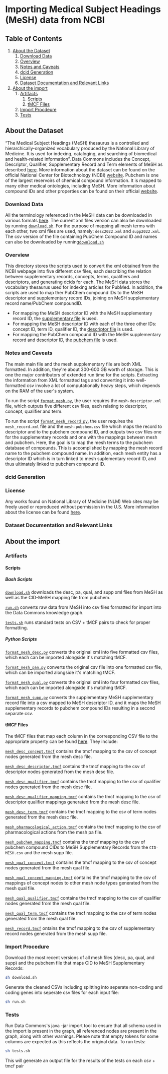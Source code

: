 # Importing Medical Subject Headings (MeSH) data from NCBI

## Table of Contents

1. [About the Dataset](#about-the-dataset)
   1. [Download Data](#download-data)
   2. [Overview](#overview)
   3. [Notes and Caveats](#notes-and-caveats)
   4. [dcid Generation](#dcid-generation)
   5. [License](#license)
   6. [Dataset Documentation and Relevant Links](#dataset-documentation-and-relevant-links)
2. [About the import](#about-the-import)
   1. [Artifacts](#artifacts)
      1. [Scripts](#scripts)
      2. [tMCF Files](#tmcf-files)
   2. [Import Procdeure](#import-procedure)
   3. [Tests](#tests) 

## About the Dataset

“The Medical Subject Headings (MeSH) thesaurus is a controlled and hierarchically-organized vocabulary produced by the National Library of Medicine. It is used for indexing, cataloging, and searching of biomedical and health-related information”. Data Commons includes the Concept, Descriptor, Qualifier, Supplementary Record and Term elements of MeSH as described [here](https://www.nlm.nih.gov/mesh/xml_data_elements.html). More information about the dataset can be found on the official National Center for Biotechnology (NCBI) [website](https://www.ncbi.nlm.nih.gov/mesh/).
Pubchem is one of the largest reservoirs of chemical compound information. It is mapped to many other medical ontologies, including
MeSH. More information about compound IDs and other properties can be found on their official [website](https://pubchemdocs.ncbi.nlm.nih.gov/compounds).

### Download Data

All the terminology referenced in the MeSH data can be downloaded in various formats [here](https://www.nlm.nih.gov/databases/download/mesh.html). The current xml files version can also be downloaded by running [`download.sh`](download.sh). For the purpose of mapping all mesh terms with each other, two xml files are used, namely: `desc2022.xml` and `supp2022.xml`.
The csv version of the file containing PubChem Compound ID and names can also be downloaded by running[`download.sh`](download.sh)

### Overview

This directory stores the scripts used to convert the xml obtained from the NCBI webpage into five different csv files, each describing the relation between supplementary records, concepts, terms, qualifiers and descriptors, and generating dcids for each.
The MeSH data stores the vocabulary thesaurus used for indexing articles for PubMed. In addition, the scripts are used to map ther PubChem compound IDs to the MeSH descriptor and supplementary record IDs, joining on MeSH supplementary record name/PubChem compoundID.

- For mapping the MeSH descriptor ID with the MeSH supplementary record ID, the [supplementary file](https://nlmpubs.nlm.nih.gov/projects/mesh/MESH_FILES/xmlmesh/supp2022.xml) is used.
- For mapping the MeSH descriptor ID with each of the three other IDs: concept ID, term ID, qualifier ID, the [descriptor file](https://nlmpubs.nlm.nih.gov/projects/mesh/MESH_FILES/xmlmesh/desc2022.xml) is used.
- For mapping the PubChem compound ID with the MeSH supplementary record and descriptor ID, the [pubchem file](https://ftp.ncbi.nlm.nih.gov/pubchem/Compound/Extras/CID-MeSH) is used.

### Notes and Caveats

The main main file and the mesh supplementary file are both XML formatted. In addition, they're about 300-600 GB worth of storage. This is one the major contributors of extended run time for the scripts. Extracting the information from XML formatted tags and converting it into well-formatted csv involve a lot of computationally heavy steps, which depends on the RAM of the user's system.

To run the script [`format_mesh.py`](format_mesh.py), the user requires the `mesh-descriptor.xml` file, which outputs five different csv files, each relating to descriptor, concept, qualifier and term.

To run the script [`format_mesh_record.py`](format_mesh_record.py), the user requires the `mesh_record.xml` file and the `mesh-pubchem.csv` file which maps the record to descriptor and to the pubchem compound ID, and outputs two csv files one for the supplementary records and one with the mappings between mesh and pubchem. Here, the goal is to map the mesh terms to the pubchem database of compounds. This is accomplished by mapping the mesh record name to the pubchem compound name. In addition, each mesh entity has a descriptor ID which is in turn linked to mesh suplementary record ID, and thus ultimately linked to pubchem compound ID. 


### dcid Generation

### License

Any works found on National Library of Medicine (NLM) Web sites may be freely used or reproduced without permission in the U.S. More information about the license can be found [here](https://www.nlm.nih.gov/web_policies.html).

### Dataset Documentation and Relevant Links

## About the import

### Artifacts

#### Scripts

##### Bash Scripts

[`download.sh`](scripts/download.sh) downloads the desc, pa, qual, and supp xml files from MeSH as well as the CID-MeSH mapping file from pubchem.

[`run.sh`](scripts/run.sh) converts raw data from MeSH into csv files formatted for import into the Data Commons knowledge graph.

[`tests.sh`](scripts/tests.sh) runs standard tests on CSV + tMCF pairs to check for proper formatting.

##### Python Scripts

[`format_mesh_desc.py`](scripts/format_mesh_desc.py) converts the original xml into five formatted csv files, which each can be imported alongside it's matching tMCF.

[`format_mesh_pan.py`](scripts/format_mesh_pa.py) converts the original csv file into one formatted csv file, which can be imported alongside it's matching tMCF.

[`format_mesh_qual.py`](scripts/format_mesh_qual.py) converts the original xml into four formatted csv files, which each can be imported alongside it's matching tMCF.

[`format_mesh_supp.py`](scripts/format_mesh_supp.py) converts the supplementary MeSH supplementary record file into a csv mapped to MeSH descriptor ID,
and it maps the MeSH supplementary records to pubchem compound IDs resulting in a second separate csv.

#### tMCF Files

The tMCF files that map each column in the corresponding CSV file to the appropriate property can be found [here](tmcf). They include:

[`mesh_desc_concept.tmcf`](tMCFs/mesh_desc_concept.tmcf) contains the tmcf mapping to the csv of concept nodes generated from the mesh desc file.

[`mesh_desc_descriptor.tmcf`](tMCFs/mesh_desc_descriptor.tmcf) contains the tmcf mapping to the csv of descriptor nodes generated from the mesh desc file.

[`mesh_desc_qualifier.tmcf`](tMCFs/mesh_desc_qualifier.tmcf) contains the tmcf mapping to the csv of qualifier nodes generated from the mesh desc file.

[`mesh_desc_qualifier_mapping.tmcf`](tMCFs/mesh_desc_qualifier_mapping.tmcf) contains the tmcf mapping to the csv of descriptor qualifier mappings generated from the mesh desc file.

[`mesh_desc_term.tmcf`](tMCFs/mesh_desc_term.tmcf) contains the tmcf mapping to the csv of term nodes generated from the mesh desc file.

[`mesh_pharmacological_action.tmcf`](tMCFs/mesh_pharmacological_action.tmcf) contains the tmcf mapping to the csv of pharmacological actions from the mesh pa file.

[`mesh_pubchem_mapping.tmcf`](tMCFs/mesh_pubchem_mapping.tmcf) contains the tmcf mapping to the csv of pubchem compound CIDs to MeSH Supplementary Records from the `CID-MESH.csv` and the mesh supp file.

[`mesh_qual_concept.tmcf`](tMCFs/mesh_qual_concept.tmcf) contains the tmcf mapping to the csv of concept nodes generated from the mesh qual file.

[`mesh_qual_concept_mapping.tmcf`](tMCFs/mesh_qual_concept_mapping.tmcf) contains the tmcf mapping to the csv of mappings of concept nodes to other mesh node types generated from the mesh qual file.

[`mesh_qual_qualifier.tmcf`](tMCFs/mesh_qual_qualifier.tmcf) contains the tmcf mapping to the csv of qualifier nodes generated from the mesh qual file.

[`mesh_qual_term.tmcf`](tMCFs/mesh_qual_term.tmcf) contains the tmcf mapping to the csv of term nodes generated from the mesh qual file.

[`mesh_record.tmcf`](tMCFs/mesh_record.tmcf) ontains the tmcf mapping to the csv of supplementary record nodes generated from the mesh supp file.

### Import Procedure

Download the most recent versions of all mesh files (desc, pa, qual, and supp) and the pubchem file that maps CID to MeSH Supplementary Records:

```bash
sh download.sh
```

Generate the cleaned CSVs including splitting into seperate non-coding and coding genes into seperate csv files for each input file:

```bash
sh run.sh
```

### Tests

Run Data Commons's java -jar import tool to ensure that all schema used in the import is present in the graph, all referenced nodes are present in the graph, along with other warnings. Please note that empty tokens for some columns are expected as this reflects the original data.
To run tests:

```bash
sh tests.sh
```

This will generate an output file for the results of the tests on each csv + tmcf pair
